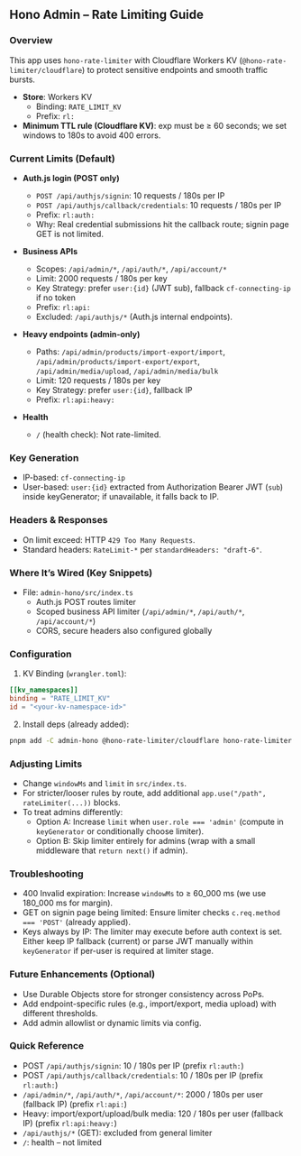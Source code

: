 ## Hono Admin – Rate Limiting Guide

### Overview

This app uses `hono-rate-limiter` with Cloudflare Workers KV (`@hono-rate-limiter/cloudflare`) to protect sensitive endpoints and smooth traffic bursts.

- **Store**: Workers KV
  - Binding: `RATE_LIMIT_KV`
  - Prefix: `rl:`
- **Minimum TTL rule (Cloudflare KV)**: exp must be ≥ 60 seconds; we set windows to 180s to avoid 400 errors.

### Current Limits (Default)

- **Auth.js login (POST only)**

  - `POST /api/authjs/signin`: 10 requests / 180s per IP
  - `POST /api/authjs/callback/credentials`: 10 requests / 180s per IP
  - Prefix: `rl:auth:`
  - Why: Real credential submissions hit the callback route; signin page GET is not limited.

- **Business APIs**

  - Scopes: `/api/admin/*`, `/api/auth/*`, `/api/account/*`
  - Limit: 2000 requests / 180s per key
  - Key Strategy: prefer `user:{id}` (JWT sub), fallback `cf-connecting-ip` if no token
  - Prefix: `rl:api:`
  - Excluded: `/api/authjs/*` (Auth.js internal endpoints).

- **Heavy endpoints (admin-only)**

  - Paths: `/api/admin/products/import-export/import`, `/api/admin/products/import-export/export`, `/api/admin/media/upload`, `/api/admin/media/bulk`
  - Limit: 120 requests / 180s per key
  - Key Strategy: prefer `user:{id}`, fallback IP
  - Prefix: `rl:api:heavy:`

- **Health**
  - `/` (health check): Not rate-limited.

### Key Generation

- IP-based: `cf-connecting-ip`
- User-based: `user:{id}` extracted from Authorization Bearer JWT (`sub`) inside keyGenerator; if unavailable, it falls back to IP.

### Headers & Responses

- On limit exceed: HTTP `429 Too Many Requests`.
- Standard headers: `RateLimit-*` per `standardHeaders: "draft-6"`.

### Where It’s Wired (Key Snippets)

- File: `admin-hono/src/index.ts`
  - Auth.js POST routes limiter
  - Scoped business API limiter (`/api/admin/*`, `/api/auth/*`, `/api/account/*`)
  - CORS, secure headers also configured globally

### Configuration

1. KV Binding (`wrangler.toml`):

```toml
[[kv_namespaces]]
binding = "RATE_LIMIT_KV"
id = "<your-kv-namespace-id>"
```

2. Install deps (already added):

```bash
pnpm add -C admin-hono @hono-rate-limiter/cloudflare hono-rate-limiter
```

### Adjusting Limits

- Change `windowMs` and `limit` in `src/index.ts`.
- For stricter/looser rules by route, add additional `app.use("/path", rateLimiter(...))` blocks.
- To treat admins differently:
  - Option A: Increase `limit` when `user.role === 'admin'` (compute in `keyGenerator` or conditionally choose limiter).
  - Option B: Skip limiter entirely for admins (wrap with a small middleware that `return next()` if admin).

### Troubleshooting

- 400 Invalid expiration: Increase `windowMs` to ≥ 60_000 ms (we use 180_000 ms for margin).
- GET on signin page being limited: Ensure limiter checks `c.req.method === 'POST'` (already applied).
- Keys always by IP: The limiter may execute before auth context is set. Either keep IP fallback (current) or parse JWT manually within `keyGenerator` if per-user is required at limiter stage.

### Future Enhancements (Optional)

- Use Durable Objects store for stronger consistency across PoPs.
- Add endpoint-specific rules (e.g., import/export, media upload) with different thresholds.
- Add admin allowlist or dynamic limits via config.

### Quick Reference

- POST `/api/authjs/signin`: 10 / 180s per IP (prefix `rl:auth:`)
- POST `/api/authjs/callback/credentials`: 10 / 180s per IP (prefix `rl:auth:`)
- `/api/admin/*`, `/api/auth/*`, `/api/account/*`: 2000 / 180s per user (fallback IP) (prefix `rl:api:`)
- Heavy: import/export/upload/bulk media: 120 / 180s per user (fallback IP) (prefix `rl:api:heavy:`)
- `/api/authjs/*` (GET): excluded from general limiter
- `/`: health – not limited
